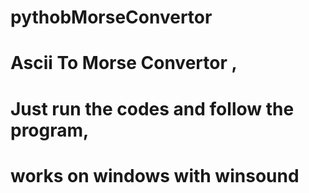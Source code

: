 # pythobMorseConvertor
# Ascii To Morse Convertor ,
# Just run the codes and follow the program,
# works on windows with winsound
